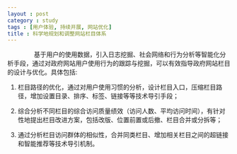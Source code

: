 ```yaml
---
layout : post
category : study
tags : [用户体验, 持续开展, 网站优化]
title : 科学地规划和调整网站栏目体系
---
```

　　　　
基于用户的使用数据，引入日志挖掘、社会网络和行为分析等智能化分析手段，通过对政府网站用户使用行为的跟踪与挖掘，可以有效指导政府网站栏目的设计与优化。具体包括:

1. 栏目路径的优化，通过对用户使用习惯的分析，设计栏目入口，压缩栏目路径，增加设置目录、排序、标签、链接等等技术导引手段；

2. 综合分析不同栏目的综合访问质量绩效（访问人数、平均访问时间），有针对性地提出栏目改进方案，包括改版、位置前置或后撤、栏目合并或分拆等；
3. 通过分析栏目访问群体的相似性，合并同类栏目、增加相关栏目之间的超链接和智能推荐等技术导引机制。
